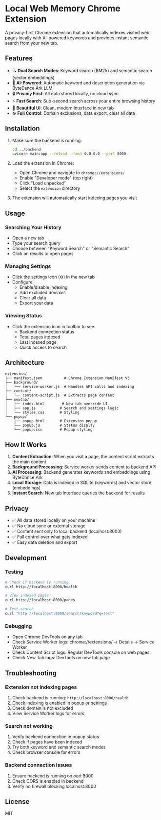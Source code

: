 # Local Web Memory Chrome Extension

A privacy-first Chrome extension that automatically indexes visited web pages locally with AI-powered keywords and provides instant semantic search from your new tab.

## Features

- 🔍 **Dual Search Modes**: Keyword search (BM25) and semantic search (vector embeddings)
- 🤖 **AI-Powered**: Automatic keyword and description generation via ByteDance Ark LLM
- 🔒 **Privacy First**: All data stored locally, no cloud sync
- ⚡ **Fast Search**: Sub-second search across your entire browsing history
- 🎨 **Beautiful UI**: Clean, modern interface in new tab
- ⚙️ **Full Control**: Domain exclusions, data export, clear all data

## Installation

1. Make sure the backend is running:
   ```bash
   cd ../backend
   uvicorn main:app --reload --host 0.0.0.0 --port 8000
   ```

2. Load the extension in Chrome:
   - Open Chrome and navigate to `chrome://extensions/`
   - Enable "Developer mode" (top right)
   - Click "Load unpacked"
   - Select the `extension` directory

3. The extension will automatically start indexing pages you visit

## Usage

### Searching Your History
- Open a new tab
- Type your search query
- Choose between "Keyword Search" or "Semantic Search"
- Click on results to open pages

### Managing Settings
- Click the settings icon (⚙️) in the new tab
- Configure:
  - Enable/disable indexing
  - Add excluded domains
  - Clear all data
  - Export your data

### Viewing Status
- Click the extension icon in toolbar to see:
  - Backend connection status
  - Total pages indexed
  - Last indexed page
  - Quick access to search

## Architecture

```
extension/
├── manifest.json          # Chrome Extension Manifest V3
├── background/
│   └── service-worker.js  # Handles API calls and indexing
├── content/
│   └── content-script.js  # Extracts page content
├── newtab/
│   ├── index.html        # New tab override UI
│   ├── app.js           # Search and settings logic
│   └── styles.css       # Styling
└── popup/
    ├── popup.html       # Extension popup
    ├── popup.js         # Status display
    └── popup.css        # Popup styling
```

## How It Works

1. **Content Extraction**: When you visit a page, the content script extracts the main content
2. **Background Processing**: Service worker sends content to backend API
3. **AI Processing**: Backend generates keywords and embeddings using ByteDance Ark
4. **Local Storage**: Data is indexed in SQLite (keywords) and vector store (embeddings)
5. **Instant Search**: New tab interface queries the backend for results

## Privacy

- ✅ All data stored locally on your machine
- ✅ No cloud sync or external storage
- ✅ Content sent only to local backend (localhost:8000)
- ✅ Full control over what gets indexed
- ✅ Easy data deletion and export

## Development

### Testing
```bash
# Check if backend is running
curl http://localhost:8000/health

# View indexed pages
curl http://localhost:8000/pages

# Test search
curl "http://localhost:8000/search/keyword?q=test"
```

### Debugging
- Open Chrome DevTools on any tab
- Check Service Worker logs: chrome://extensions/ → Details → Service Worker
- Check Content Script logs: Regular DevTools console on web pages
- Check New Tab logs: DevTools on new tab page

## Troubleshooting

### Extension not indexing pages
1. Check backend is running: `http://localhost:8000/health`
2. Check indexing is enabled in popup or settings
3. Check domain is not excluded
4. View Service Worker logs for errors

### Search not working
1. Verify backend connection in popup status
2. Check if pages have been indexed
3. Try both keyword and semantic search modes
4. Check browser console for errors

### Backend connection issues
1. Ensure backend is running on port 8000
2. Check CORS is enabled in backend
3. Verify no firewall blocking localhost:8000

## License

MIT